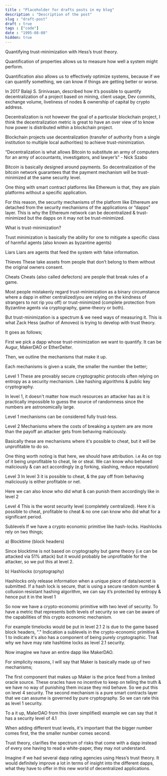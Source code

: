 ```yaml
---
title : "Placeholder for drafts posts in my blog"
description : "Description of the post"
slug : "draft-post"
draft : true
tags : ["code"]
date : "1995-08-08"
hidden: true
---
```


Quantifying trust-minimization with Hess’s trust theory.

Quantification of properties allows us to measure  how well a system might perform. 

Quantification also allows us to effectively optimize systems, because if we can quantify something, we can know if things are getting better or worse.

In 2017 Balaji S. Srinivasan, described how it’s possible to quantify decentralization of a project based on mining, client usage, Dev commits, exchange volume, liveliness of nodes & ownership of capital by crypto address. 

Decentralization is not however the goal of a particular blockchain project, I think the decentralization metric is great to have an over view of to know how power is distributed within a blockchain project.

Blockchain projects use decentralization (transfer of authority from a single institution to multiple local authorities) to achieve trust-minimization. 

“Decentralization is  what allows Bitcoin to substitute an army of computers for an army of accountants, investigators,  and lawyer’s” - Nick Szabo

Bitcoin is basically designed around  payments. So decentralization of the bitcoin network guarantees that the payment mechanism will be trust-minimized at the same security level.

One thing with smart contract platforms like Ethereum is that, they are plain platforms without a specific application. 

For this reason, the security mechanisms of the platform like Ethereum are detached from the security mechanisms of the applications or “dapps” layer.
This is why the Ethereum network can be decentralized & trust-minimized but the dapps on it may not be trust-minimized.

What is trust-minimization?

Trust minimization is basically the ability for one to mitigate a specific class of harmful agents (also known as byzantine agents)

Liars
Liars are agents that feed the system with false information.

Thieves
These take assets from people  that don’t belong to them without the original owners consent.

Cheats
Cheats (also called defectors) are people that break rules of a game.

Most people mistakenly regard trust-minimization as a binary circumstance where a dapp in either centralized(you are relying on the kindness of  strangers to not rip you off) or  trust-minimized (complete protection from Byzantine agents via cryptography, game-theory or both).  

But trust-minimization is a spectrum & we need ways of measuring it. This is what Zack Hess (author of Amoveo) is trying to develop with trust theory.

It goes as follows;

First we pick a dapp whose trust-minimization we want to quantify. It can be Augur, MakerDAO or EtherDelter.

Then, we outline the mechanisms that make it up.

Each mechanisms is given a scale, the smaller the number the better;

Level 1
These are provably secure cryptographic  protocols often relying on entropy as a security mechanism. Like hashing algorithms & public key cryptography.

In level 1, it doesn't matter how much resources an attacker has as it is practically impossible to guess the source of randomness since the numbers are astronomically large.

Level 1 mechanisms can be considered fully trust-less.


Level 2 
Mechanisms where the costs of breaking a system are are more than the payoff an attacker gets from behaving maliciously. 

Basically these are mechanisms where it's  possible to cheat, but it will be unprofitable to do so.

One thing worth noting is that here, we should have attribution. i.e As on top of it being unprofitable to cheat, lie or steal. We can know who behaved maliciously & can act accordingly (e.g forking, slashing, reduce reputation)

Level 3
In level 3 it is possible to cheat, & the pay off from behaving maliciously is either profitable or net.

Here we can also know who did what & can punish them accordingly like in level 2

Level 4
This is the worst security level (completely centralized). Here it is possible to cheat, profitable to cheat & no one can know who did what for a significant period.

Sublevels
If we have a crypto economic primitive like hash-locks. 
Hashlocks rely on  two things;

a) Blocktime (block headers)

Since blocktime is not based on cryptography but game theory (i.e can be attacked via 51% attack) but it would probably be unprofitable for the attacker, so we put this at level 2.

b) Hashlocks (cryptography)

Hashlocks only release information when a unique piece of data/secret is submitted. If a hash lock is secure, that is using a secure random number & collusion resistant hashing 
algorithm,  we can say it’s protected by entropy & hence put it in the level 1

So now we have a crypto-economic primitive with two level of security. To have a metric that represents both levels of security so we can be aware of the capabilities of this crypto economic mechanism.

For example timelocks would be put in level 2.1  2 is due to the game based block headers, "." Indication a sublevels in the crypto-economic primitive & 1 to indicate it's also has a component of being purely cryptographic. That why we have may rate hashtime locks as level 2.1 security.

Now imagine we have an entire dapp like MakerDAO.

For simplicity reasons, I will say that Maker is basically made up of two mechanisms;

The first component that makes up Maker is the price feed  from a limited oracle source. These oracles have no incentive to keep on telling the truth & we have no way of punishing them incase they mid behave. So we put this on level 4 security.
The second mechanism is a pure smart contracts layer that we can assume is governed by pure cryptography. So we can rate this as level 1 security.

To a it up, MalerDAO from this (over simplified) example we can say that it has a security level of 4.1

When adding different trust levels, it's important that the bigger number comes first, the the smaller number comes second.

Trust theory, clarifies the spectrum of risks that come with  a dapp instead of every one having to read a white-paper, they may not understand. 

Imagine if we had several  dapp rating agencies using Hess’s trust theory. It would definitely improve a lot in terms of insight into the different dapps, what they have to offer in this new world of decentralized applications.






